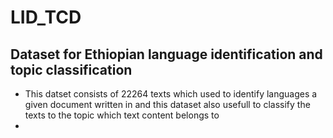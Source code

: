 # LID_TCD
## Dataset for Ethiopian language identification and topic classification
- This datset consists of 22264 texts which used to identify languages
a given document written in and this dataset also usefull to classify the texts to the topic which text content belongs to
- 


